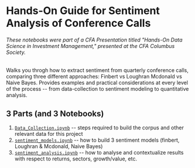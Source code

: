 # Hands-On Guide for Sentiment Analysis of Conference Calls
###### These notebooks were part of a CFA Presentation titled "Hands-On Data Science in Investment Management," presented at the CFA Columbus Society.
Walks you throgh how to extract sentiment from quarterly conference calls, comparing three different approaches: Finbert vs Loughran Mcdonald vs Naive Bayes.
Provides examples and practical considerations at every level of the process -- from data-collection to sentiment modeling to quantitative analysis.

## 3 Parts (and 3 Notebooks)
1. [`Data_Collection.ipynb`](https://github.com/talsan/calltone/blob/master/notebooks/Data%20Collection.ipynb) -- steps required to build the corpus and other relevant data for this project
2. [`sentiment_models.ipynb`](https://github.com/talsan/calltone/blob/master/notebooks/sentiment_models.ipynb) -- how to build 3 sentiment models (finbert, Loughran & Mcdonald, Naive Bayes)
3. [`sentiment_analysis.ipynb`](https://github.com/talsan/calltone/blob/master/notebooks/sentiment_analysis.ipynb) -- how to analyse and contextualize results with respect to returns, sectors, growth/value, etc.   



